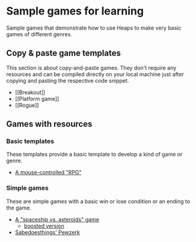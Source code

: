 # Sample games for learning

Sample games that demonstrate how to use Heaps to make very basic games of different genres.


## Copy & paste game templates

This section is about copy-and-paste games. They don't require any resources and can be compiled directly on your local machine just after copying and pasting the respective code snippet.

- [[Breakout]]
- [[Platform game]]
- [[Rogue]]


## Games with resources

### Basic templates

These templates provide a basic template to develop a kind of game or genre.

- [A mouse-controlled "RPG"](https://github.com/marcelEuchnerMartinez/heapsquickstarters/tree/main/h2d_tut_rpg)

### Simple games

These are simple games with a basic win or lose condition or an ending to the game.

- [A "spaceship vs. asteroids" game](https://github.com/marcelEuchnerMartinez/heapsquickstarters/tree/main/h2d_tut_astro)
  - [boosted version](https://github.com/marcelEuchnerMartinez/heapsquickstarters/tree/main/h2d_tut_astro_performanceboost)
- [Sabedoesthings' Pewzerk](https://github.com/SabeDoesThings/Pewserk-src)

